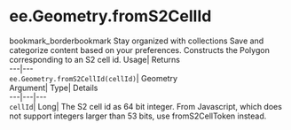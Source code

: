  
#  ee.Geometry.fromS2CellId 
bookmark_borderbookmark Stay organized with collections  Save and categorize content based on your preferences.
Constructs the Polygon corresponding to an S2 cell id. 
Usage| Returns  
---|---  
`ee.Geometry.fromS2CellId(cellId)`| Geometry  
Argument| Type| Details  
---|---|---  
`cellId`| Long| The S2 cell id as 64 bit integer. From Javascript, which does not support integers larger than 53 bits, use fromS2CellToken instead.  
